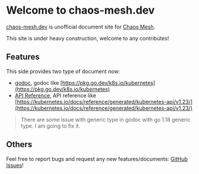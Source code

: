 # Welcome to chaos-mesh.dev

[chaos-mesh.dev](https://chaos-mesh.dev) is unofficial document site for [Chaos Mesh](https://github.com/chaos-mesh/chaos-mesh).

This site is under heavy construction, welcome to any contributes!

## Features

This side provides two type of document now:

- [godoc](https://chaos-mesh.dev/godoc), godoc like [https://pkg.go.dev/k8s.io/kubernetes](https://pkg.go.dev/k8s.io/kubernetes)
- [API Reference](https://chaos-mesh.dev/reference), API reference like [https://kubernetes.io/docs/reference/generated/kubernetes-api/v1.23/](https://kubernetes.io/docs/reference/generated/kubernetes-api/v1.23/)

> There are some issue with generic type in godoc with go 1.18 generic type. I am going to fix it.

## Others

Feel free to report bugs and request any new features/documents: [GitHub Issues](https://github.com/STRRL/chaos-mesh.dev/issues)!
